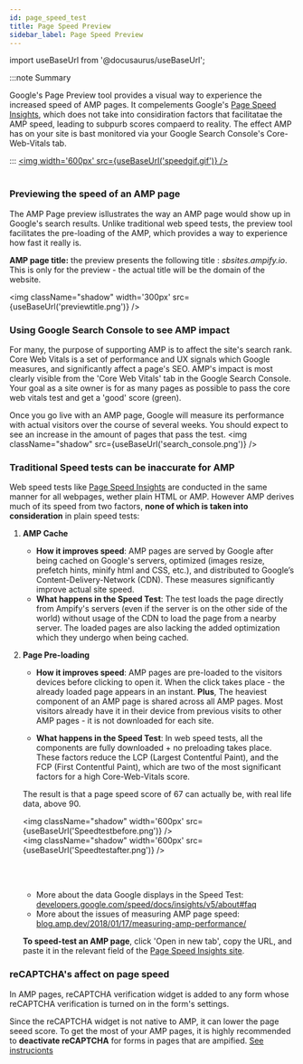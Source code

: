 ```yaml
---
id: page_speed_test
title: Page Speed Preview
sidebar_label: Page Speed Preview
---
```

import useBaseUrl from '@docusaurus/useBaseUrl'; 

:::note Summary

 Google's Page Preview tool provides a visual way to experience the increased speed of AMP pages. It compelements Google's <a href="https://developers.google.com/speed/pagespeed/insights/" target="_blank">Page Speed Insights</a>, which does not take into considiration factors that facilitatae the AMP speed, leading to subpurb scores compaerd to reality.
 The effect AMP has on your site is bast monitored via your Google Search Console's Core-Web-Vitals tab.

:::
<a href="https://storage.googleapis.com/duda-ampify-app/static%20marketing/AMP%20sped%20simulation.mp4"><img  width='600px' src={useBaseUrl('speedgif.gif')} /></a>
<br/>
<br/>

### Previewing the speed of an AMP page
The AMP Page preview isllustrates the way an AMP page would show up in Google's search results. Unlike traditional web speed tests, the preview tool facilitates the pre-loading of the AMP, which provides a way to experience how fast it really is.

**AMP page title:** the preview presents the following title : _sbsites.ampify.io_. This is only for the preview - the actual title will be the domain of the website. 

<img  className="shadow" width='300px' src={useBaseUrl('previewtitle.png')} />

### Using Google Search Console to see AMP impact

For many, the purpose of supporting AMP is to affect the site's search rank. 
Core Web Vitals is a set of performance and UX signals which Google measures, and significantly affect a page's SEO. 
AMP's impact is most clearly visible from the 'Core Web Vitals' tab in the Google Search Console. Your goal as a site owner is for as many pages as possible to pass the core web vitals test and get a 'good' score (green). 

Once you go live with an AMP page, Google will measure its performance with actual visitors over the course of several weeks. You should expect to see an increase in the amount of pages that pass the test.
<img  className="shadow" src={useBaseUrl('search_console.png')} />

 
### Traditional Speed tests can be inaccurate for AMP

Web speed tests like <a href="https://developers.google.com/speed/pagespeed/insights/" target="_blank">Page Speed Insights</a> are conducted in the same manner for all webpages, wether plain HTML or AMP. However AMP derives much of its speed from two factors, **none of which is taken into consideration** in plain speed tests:

1. **AMP Cache**
    * **How it improves speed**: AMP pages are served by Google after being cached on Google's servers, optimized (images resize, prefetch hints, minify html and CSS, etc.), and distributed to Google’s Content-Delivery-Network (CDN). These measures significantly improve actual site speed.
    * **What happens in the Speed Test**: The test loads the page directly from Ampify's servers (even if the server is on the other side of the world) without usage of the CDN to load the page from a nearby server. The loaded pages are also lacking the added optimization which they undergo when being cached.

2. **Page Pre-loading**
    * **How it improves speed**: AMP pages are pre-loaded to the visitors devices before clicking to open it. When the click takes place - the already loaded page appears in an instant. **Plus**, The heaviest component of an AMP page is shared across all AMP pages. Most visitors already have it in their device from previous visits to other AMP pages - it is not downloaded for each site.

    * **What happens in the Speed Test**: In web speed tests, all the components are fully downloaded + no preloading takes place. These factors reduce the LCP (Largest Contentful Paint), and the FCP (First Contentful Paint), which are two of the most significant factors for a high Core-Web-Vitals score.

    The result is that a page speed score of 67 can actually be, with real life data, above 90.

    <img className="shadow" width='600px' src={useBaseUrl('Speedtestbefore.png')} />
    <br/>
    <img className="shadow" width='600px' src={useBaseUrl('Speedtestafter.png')} />

    <br/><br/>

    * More about the data Google displays in the Speed Test: <a href="https://developers.google.com/speed/docs/insights/v5/about#faq" target="_blank">developers.google.com/speed/docs/insights/v5/about#faq</a>
    * More about the issues of measuring AMP page speed: <a href="https://blog.amp.dev/2018/01/17/measuring-amp-performance/" target="_blank">blog.amp.dev/2018/01/17/measuring-amp-performance/</a>

    **To speed-test an AMP page**, click 'Open in new tab', copy the URL, and paste it in the relevant field of the <a href="https://developers.google.com/speed/pagespeed/insights/" target="_blank">Page Speed Insights site</a>.


### reCAPTCHA's affect on page speed

In AMP pages, reCAPTCHA verification widget is added to any form whose reCAPTCHA verification is turned on in the form's settings.

Since the reCAPTCHA widget is not native to AMP, it can lower the page seeed score. To get the most of your AMP pages, it is highly recommended to **deactivate reCAPTCHA** for forms in pages that are ampified. [See instrucionts](/docs/widgets#contact-form)





  